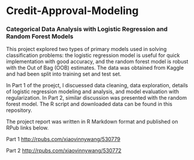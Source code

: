 # Credit-Approval-Modeling
### Categorical Data Analysis with Logistic Regression and Random Forest Models

This project explored two types of primary models used in solving classification problems: the logistic regression model is useful for quick implementation with good accuracy, and the random forest model is robust with the Out of Bag (OOB) estimates. The data was obtained from Kaggle and had been split into training set and test set. 

In Part 1 of the proejct, I discuessed data cleaning, data exploration, details of logistic regression modeling and analysis, and model evaluation with regularization. In Part 2, similar discussion was presented with the random forest model. The R script and downloaded data can be found in this repository. 


The project report was written in R Markdown format and published on RPub links below.

Part 1 http://rpubs.com/xiaovinnywang/530779

Part 2 http://rpubs.com/xiaovinnywang/530772
